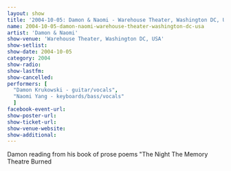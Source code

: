 ```yaml
---
layout: show
title: '2004-10-05: Damon & Naomi - Warehouse Theater, Washington DC, USA'
name: 2004-10-05-damon-naomi-warehouse-theater-washington-dc-usa
artist: 'Damon & Naomi'
show-venue: 'Warehouse Theater, Washington DC, USA'
show-setlist: 
show-date: 2004-10-05
category: 2004
show-radio: 
show-lastfm: 
show-cancelled: 
performers: [
  "Damon Krukowski - guitar/vocals",
  "Naomi Yang - keyboards/bass/vocals"
  ]
facebook-event-url: 
show-poster-url: 
show-ticket-url: 
show-venue-website: 
show-additional: 
---
```


Damon reading from his book of prose poems "The Night The Memory Theatre Burned